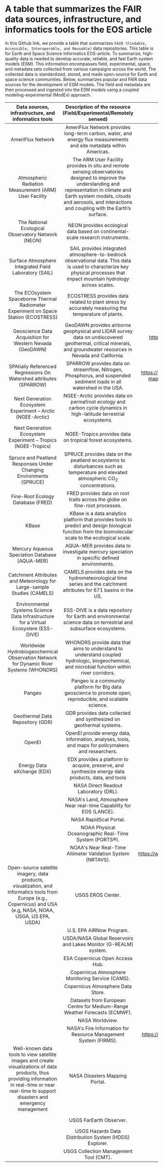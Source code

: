 # A table that summarizes the FAIR data sources, infrastructure, and informatics tools for the EOS article
In this Github link, we provide a table that summarizes `FAIR (Findable, Accessible, Interoperable, and Reusable)` data repositories. 
This table is for Earth and Space Science Informatics EOS-article. 
To summarize, high-quality data is needed to develop accurate, reliable, and fast Earth system models (ESM). 
This information encompasses field, experimental, space, and metadata sets collected from various campaigns across the world. 
The collected data is standardized, stored, and made open-source for Earth and space science communities. 
Below, summarizes popular and FAIR data sources for the development of ESM models. 
The field and metadata are then processed and ingested into the ESM models using a coupled modeling-experimental (ModEx) approach.

| **Data sources, infrastructure, and informatics tools** | **Description of the resource (Field/Experimental/Remotely sensed)** | **Resource links** |
| :-----------------------------------------------------: | :-----------------------------: | :----------------: |
| AmeriFlux Network  | AmeriFlux Network provides long-term carbon, water, and energy flux measurements and site metadata within Americas.  | https://ameriflux.lbl.gov/  |
|Atmospheric Radiation Measurement (ARM) User Facility  | The ARM User Facility provides in situ and remote sensing observatories designed to improve the understanding and representation in climate and Earth system models, clouds and aerosols, and interactions and coupling with the Earth’s surface.  | https://www.arm.gov  |
| The National Ecological Observatory Network (NEON)  | NEON provides ecological data based on continental-scale research instruments.  | https://www.neonscience.org/  |
| Surface Atmosphere Integrated Field Laboratory (SAIL)  | SAIL provides integrated atmosphere-to-bedrock observational data. This data is used to characterize key physical processes that impact mountain hydrology across scales.  | https://sail.lbl.gov/  |
| The ECOsystem Spaceborne Thermal Radiometer Experiment on Space Station (ECOSTRESS)  | ECOSTRESS provides data related to plant stress by accurately measuring the temperature of plants.  | https://ecostress.jpl.nasa.gov/  |
| Geoscience Data Acquisition for Western Nevada (GeoDAWN)  | GeoDAWN provides airborne geophysical and LIDAR survey data on undiscovered geothermal, critical minerals, and groundwater resources in Nevada and California.  | https://www.usgs.gov/media/images/geodawn-geoscience-data-acquisition-western-nevada  |
| SPAtially Referenced Regressions On Watershed attributes (SPARROW)  | SPARROW provides data on streamflow, Nitrogen, Phosphorus, and suspended sediment loads in all watershed in the USA.  | https://www.usgs.gov/mission-areas/water-resources/science/sparrow-mappers?qt-science_center_objects=0#qt-science_center_objects  |
| Next Generation Ecosystem Experiment – Arctic (NGEE-Arctic)  | NGEE-Arctic provides data on permafrost ecology and carbon cycle dynamics in high-latitude terrestrial ecosystems.  | https://ngee.ornl.gov/  |
| Next Generation Ecosystem Experiment – Tropics (NGEE-Tropics)  | NGEE-Tropics provides data on tropical forest ecosystems.  | https://ngee-tropics.lbl.gov/  |
| Spruce and Peatland Responses Under Changing Environments (SPRUCE)  | SPRUCE provides data on the peatland ecosystems to disturbances such as temperature and elevated atmospheric CO<sub>2</sub> concentrations.  | https://mnspruce.ornl.gov/  |
| Fine-Root Ecology Database (FRED)  | FRED provides data on root traits across the globe on fine-root processes.  | https://roots.ornl.gov  |
| KBase  | KBase is a data analytics platform that provides tools to predict and design biological function from the biomolecular scale to the ecological scale.  | https://www.kbase.us/  |
| Mercury Aqueous Speciation Database (AQUA-MER)  | AQUA-MER provides data to investigate mercury speciation in specific defined environments.  | https://aquamer.ornl.gov  |
| Catchment Attributes and Meteorology for Large-sample Studies (CAMELS)  | CAMELS provides data on the hydrometeorological time series and the catchment attributes for 671 basins in the US.  | https://ral.ucar.edu/solutions/products/camels  |
| Environmental Systems Science Data Infrastructure for a Virtual Ecosystem (ESS-DIVE)  | ESS-DIVE is a data repository for Earth and environmental science data on terrestrial and subsurface ecosystems.  | https://ess-dive.lbl.gov/  |
| Worldwide Hydrobiogeochemical Observation Network for Dynamic River Systems (WHONDRS)  | WHONDRS provide data that aims to understand to understand coupled hydrologic, biogeochemical, and microbial function within river corridors.  | https://www.pnnl.gov/projects/WHONDRS  |
| Pangeo  | Pangeo is a community platform for Big data geoscience to promote open, reproducible, and scalable science.  | https://pangeo.io/  |
| Geothermal Data Repository (GDR)  | GDR provides data collected and synthesized on geothermal systems.  | https://gdr.openei.org/  |
| OpenEI  | OpenEI provide energy data, information, analyses, tools, and maps for policymakers and researchers.  | https://openei.org/wiki/Main_Page  |
| Energy Data eXchange (EDX)  | EDX provides a platform to acquire, preserve, and synthesize energy data products, data, and tools  | https://edx.netl.doe.gov/  |
|   | NASA Direct Readout Laboratory (DRL).  | https://directreadout.sci.gsfc.nasa.gov/  |
|   | NASA's Land, Atmosphere Near real-time Capability for EOS (LANCE).  | https://lance.modaps.eosdis.nasa.gov/  |
|   | NASA RapidScat Portal.  | https://www.nasa.gov/rapidscat/  |
|   | NOAA Physical Oceanographic Real-Time System (PORTS®).  | https://tidesandcurrents.noaa.gov/ports_info.html  |
|   | NOAA's Near Real-Time Altimeter Validation System (NRTAVS).  | https://www.star.nesdis.noaa.gov/socd/lsa/NearRealTime/NRT_NRTAVS.php  |
| Open-source  satellite imagery, data products, visualization, and informatics tools from Europe (e.g., Copernicus) and USA (e.g, NASA, NOAA, USGA, US EPA, USDA)  | USGS EROS Center.  |  https://www.usgs.gov/centers/eros |
|   | U.S. EPA AIRNow Program.  | https://www.airnow.gov/  |
|   | USDA/NASA Global Reservoirs and Lakes Monitor (G-REALM) system.  | https://ipad.fas.usda.gov/cropexplorer/global_reservoir/  |
|   | ESA Copernicus Open Access Hub.  | https://scihub.copernicus.eu/  |
|   | Copernicus Atmosphere Monitoring Service (CAMS).  | https://atmosphere.copernicus.eu/  |
|   | Copernicus Atmosphere Data Store.  | https://ads.atmosphere.copernicus.eu/#!/home  |
|   | Datasets from European Centre for Medium-Range Weather Forecasts (ECMWF).  | https://www.ecmwf.int/ <br /> https://apps.ecmwf.int/datasets/  |
|   | NASA Worldview.  |  https://worldview.earthdata.nasa.gov/ |
|   | NASA's Fire Information for Resource Management System (FIRMS).  |  https://earthdata.nasa.gov/earth-observation-data/near-real-time/firms |
| Well-known data tools to view satellite images and create visualizations of data products, thus providing information in real-time or near real-time to support disasters and emergency management  | NASA Disasters Mapping Portal.  |  https://maps.disasters.nasa.gov/ |
|   | USGS FarEarth Observer.  | https://earthnow.usgs.gov/observer/ <br /> https://live.farearth.com/ |
|   | USGS Hazards Data Distribution System (HDDS) Explorer.  | https://hddsexplorer.usgs.gov/ |
|   | USGS Collection Management Tool (CMT).  |  https://cmt.usgs.gov/ |

